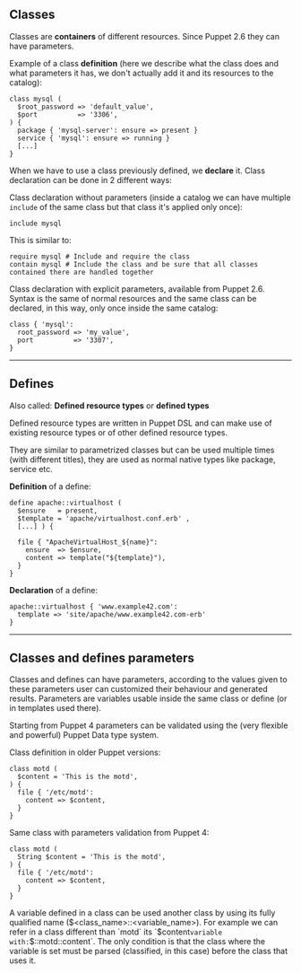 ## Classes

Classes are **containers** of different resources. Since Puppet 2.6 they can have parameters.

Example of a class **definition** (here we describe what the class does and what parameters it has, we don't actually add it and its resources to the catalog):

    class mysql (
      $root_password => 'default_value',
      $port          => '3306',
    ) {
      package { 'mysql-server': ensure => present }
      service { 'mysql': ensure => running }
      [...]
    }

When we have to use a class previously defined, we **declare** it. Class declaration can be done in 2 different ways:

Class declaration without parameters (inside a catalog we can have multiple ```include``` of the same class but that class it's applied only once):

    include mysql

This is similar to:

    require mysql # Include and require the class
    contain mysql # Include the class and be sure that all classes contained there are handled together 

Class declaration with explicit parameters, available from Puppet 2.6. Syntax is the same of normal resources and the same class can be declared, in this way, only once inside the same catalog:

    class { 'mysql':
      root_password => 'my_value',
      port          => '3307',
    }

---

## Defines

Also called: **Defined resource types** or **defined types**

Defined resource types are written in Puppet DSL and can make use of existing resource types or of other defined resource types.

They are similar to parametrized classes but can be used multiple times (with different titles), they are used as normal native types like package, service etc.

**Definition** of a define:

    define apache::virtualhost (
      $ensure   = present,
      $template = 'apache/virtualhost.conf.erb' ,
      [...] ) {

      file { "ApacheVirtualHost_${name}":
        ensure  => $ensure,
        content => template("${template}"),
      }
    }

**Declaration** of a define:

    apache::virtualhost { 'www.example42.com':
      template => 'site/apache/www.example42.com-erb'
    }

---

## Classes and defines parameters

Classes and defines can have parameters, according to the values given to these parameters user can customized their behaviour and generated results. Parameters are variables usable inside the same class or define (or in templates used there).

Starting from Puppet 4 parameters can be validated using the (very flexible and powerful) Puppet Data type system.

Class definition in older Puppet versions: 

    class motd (
      $content = 'This is the motd',
    ) {
      file { '/etc/motd':
        content => $content,
      }
    }
  
Same class with parameters validation from Puppet 4:

    class motd (
      String $content = 'This is the motd',
    ) {
      file { '/etc/motd':
        content => $content,
      }
    }

A variable defined in a class can be used another class by using its fully qualified name ($<class_name>::<variable_name>). For example we can refer in a class different than `motd` its `$content` variable with: `$::motd::content`. The only condition is that the class where the variable is set must be parsed (classified, in this case) before the class that uses it.
